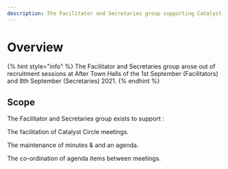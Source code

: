 ```yaml
---
description: The Facilitator and Secretaries group supporting Catalyst Circle
---
```


# Overview

{% hint style="info" %}
The Facilitator and Secretaries group arose out of recruitment sessions at After Town Halls of the 1st September \(Facilitators\) and 8th September \(Secretaries\) 2021. 
{% endhint %}

## Scope

The Facilitator and Secretaries group exists to support :

The facilitation of Catalyst Circle meetings.

The maintenance of minutes & and an agenda.

The co-ordination of agenda items between meetings.



